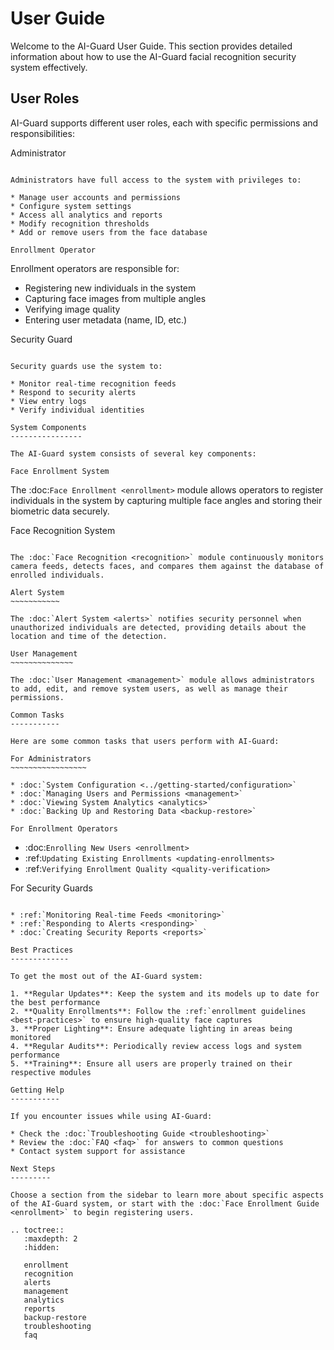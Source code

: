 User Guide
==========

Welcome to the AI-Guard User Guide. This section provides detailed information about how to use the AI-Guard facial recognition security system effectively.

User Roles
-----------

AI-Guard supports different user roles, each with specific permissions and responsibilities:

Administrator
~~~~~~~~~~~~

Administrators have full access to the system with privileges to:

* Manage user accounts and permissions
* Configure system settings
* Access all analytics and reports
* Modify recognition thresholds
* Add or remove users from the face database

Enrollment Operator
~~~~~~~~~~~~~~~~~~

Enrollment operators are responsible for:

* Registering new individuals in the system
* Capturing face images from multiple angles
* Verifying image quality
* Entering user metadata (name, ID, etc.)

Security Guard
~~~~~~~~~~~~~

Security guards use the system to:

* Monitor real-time recognition feeds
* Respond to security alerts
* View entry logs
* Verify individual identities

System Components
----------------

The AI-Guard system consists of several key components:

Face Enrollment System
~~~~~~~~~~~~~~~~~~~~~

The :doc:`Face Enrollment <enrollment>` module allows operators to register individuals in the system by capturing multiple face angles and storing their biometric data securely.

Face Recognition System
~~~~~~~~~~~~~~~~~~~~~~

The :doc:`Face Recognition <recognition>` module continuously monitors camera feeds, detects faces, and compares them against the database of enrolled individuals.

Alert System
~~~~~~~~~~~

The :doc:`Alert System <alerts>` notifies security personnel when unauthorized individuals are detected, providing details about the location and time of the detection.

User Management
~~~~~~~~~~~~~~

The :doc:`User Management <management>` module allows administrators to add, edit, and remove system users, as well as manage their permissions.

Common Tasks
-----------

Here are some common tasks that users perform with AI-Guard:

For Administrators
~~~~~~~~~~~~~~~~~

* :doc:`System Configuration <../getting-started/configuration>`
* :doc:`Managing Users and Permissions <management>`
* :doc:`Viewing System Analytics <analytics>`
* :doc:`Backing Up and Restoring Data <backup-restore>`

For Enrollment Operators
~~~~~~~~~~~~~~~~~~~~~~~

* :doc:`Enrolling New Users <enrollment>`
* :ref:`Updating Existing Enrollments <updating-enrollments>`
* :ref:`Verifying Enrollment Quality <quality-verification>`

For Security Guards
~~~~~~~~~~~~~~~~~

* :ref:`Monitoring Real-time Feeds <monitoring>`
* :ref:`Responding to Alerts <responding>`
* :doc:`Creating Security Reports <reports>`

Best Practices
-------------

To get the most out of the AI-Guard system:

1. **Regular Updates**: Keep the system and its models up to date for the best performance
2. **Quality Enrollments**: Follow the :ref:`enrollment guidelines <best-practices>` to ensure high-quality face captures
3. **Proper Lighting**: Ensure adequate lighting in areas being monitored
4. **Regular Audits**: Periodically review access logs and system performance
5. **Training**: Ensure all users are properly trained on their respective modules

Getting Help
-----------

If you encounter issues while using AI-Guard:

* Check the :doc:`Troubleshooting Guide <troubleshooting>`
* Review the :doc:`FAQ <faq>` for answers to common questions
* Contact system support for assistance

Next Steps
---------

Choose a section from the sidebar to learn more about specific aspects of the AI-Guard system, or start with the :doc:`Face Enrollment Guide <enrollment>` to begin registering users.

.. toctree::
   :maxdepth: 2
   :hidden:
   
   enrollment
   recognition
   alerts
   management
   analytics
   reports
   backup-restore
   troubleshooting
   faq